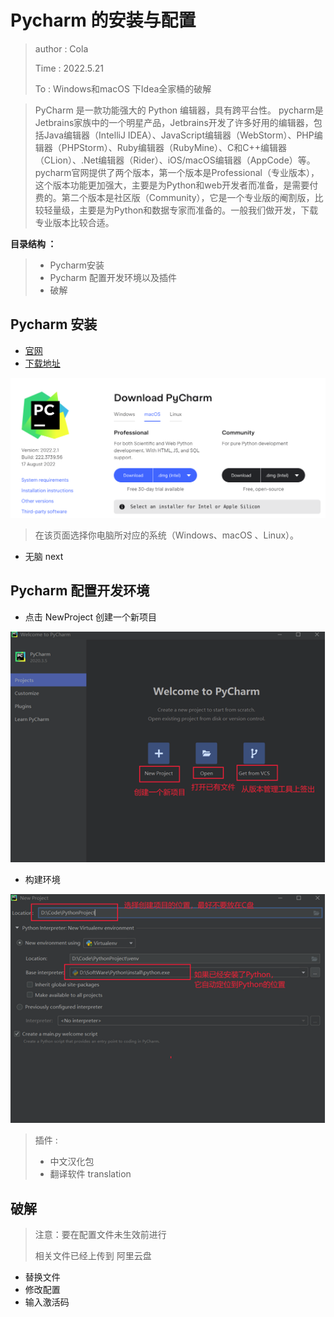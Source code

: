 # Pycharm 的安装与配置 

> author : Cola
>
> Time : 2022.5.21
>
> To : Windows和macOS 下Idea全家桶的破解

> PyCharm 是一款功能强大的 Python 编辑器，具有跨平台性。
> pycharm是Jetbrains家族中的一个明星产品，Jetbrains开发了许多好用的编辑器，包括Java编辑器（IntelliJ IDEA）、JavaScript编辑器（WebStorm）、PHP编辑器（PHPStorm）、Ruby编辑器（RubyMine）、C和C++编辑器（CLion）、.Net编辑器（Rider）、iOS/macOS编辑器（AppCode）等。
> pycharm官网提供了两个版本，第一个版本是Professional（专业版本），这个版本功能更加强大，主要是为Python和web开发者而准备，是需要付费的。第二个版本是社区版（Community），它是一个专业版的阉割版，比较轻量级，主要是为Python和数据专家而准备的。一般我们做开发，下载专业版本比较合适。

**目录结构 ：**

> - Pycharm安装
> - Pycharm 配置开发环境以及插件
> - 破解

## Pycharm 安装

- [官网](https://www.jetbrains.com/pycharm/)
- [下载地址](https://www.jetbrains.com/pycharm/download/#section=windows)


<img src="https://raw.githubusercontent.com/1203952894/macminiPicGo/main/20220820022259.png"/>

> 在该页面选择你电脑所对应的系统（Windows、macOS 、Linux）。

- 无脑 next

## Pycharm 配置开发环境

- 点击 NewProject 创建一个新项目


<img src="https://raw.githubusercontent.com/1203952894/macminiPicGo/main/20220820022527.png"/>

- 构建环境


<img src="https://raw.githubusercontent.com/1203952894/macminiPicGo/main/20220820022656.png"/>


> 插件 :
>
> - 中文汉化包
> - 翻译软件 translation

## 破解

> 注意：要在配置文件未生效前进行
>
> 相关文件已经上传到 阿里云盘

- 替换文件
- 修改配置
- 输入激活码
